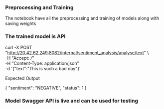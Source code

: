 ### Preprocessing and Training


The notebook have all the preprocessing and training of models along with saving weights 

### The trained model is API 

curl -X POST "http://20.42.62.249:8082/internal/sentiment_analysis/analyse/text" \        
  -H "Accept: */*" \
  -H "Content-Type: application/json" \
  -d '{"text":"This is such a bad day"}'

Expected Output 

{
  "sentiment": "NEGATIVE",
  "status": 1
}

### Model Swagger API is live and can be used for testing 

